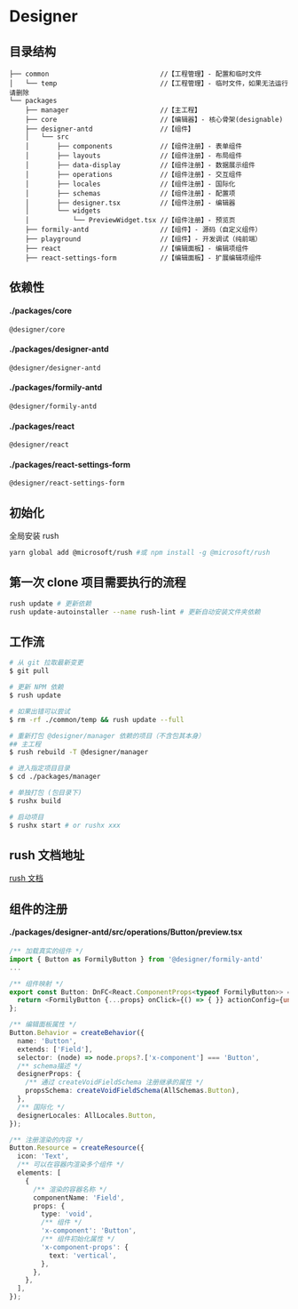 # Designer

## 目录结构

    ├── common                            //【工程管理】- 配置和临时文件
    │   └── temp                          //【工程管理】- 临时文件，如果无法运行请删除
    └── packages
        ├── manager                       //【主工程】
        ├── core                          //【编辑器】- 核心骨架(designable)
        ├── designer-antd                 //【组件】
        │   └── src
        │       ├── components            //【组件注册】- 表单组件
        │       ├── layouts               //【组件注册】- 布局组件
        │       ├── data-display          //【组件注册】- 数据展示组件
        │       ├── operations            //【组件注册】- 交互组件
        │       ├── locales               //【组件注册】- 国际化
        │       ├── schemas               //【组件注册】- 配置项
        │       ├── designer.tsx          //【组件注册】- 编辑器
        │       └── widgets
        │           └── PreviewWidget.tsx //【组件注册】- 预览页
        ├── formily-antd                  //【组件】- 源码（自定义组件）
        ├── playground                    //【组件】- 开发调试（纯前端）
        ├── react                         //【编辑面板】- 编辑项组件
        ├── react-settings-form           //【编辑面板】- 扩展编辑项组件

## 依赖性

#### ./packages/core

```
@designer/core
```

#### ./packages/designer-antd

```
@designer/designer-antd
```

#### ./packages/formily-antd

```
@designer/formily-antd
```

#### ./packages/react

```
@designer/react
```

#### ./packages/react-settings-form

```
@designer/react-settings-form
```

## 初始化

全局安装 rush

```bash
yarn global add @microsoft/rush #或 npm install -g @microsoft/rush
```

## 第一次 clone 项目需要执行的流程

```bash
rush update # 更新依赖
rush update-autoinstaller --name rush-lint # 更新自动安装文件夹依赖
```

## 工作流

```bash
# 从 git 拉取最新变更
$ git pull

# 更新 NPM 依赖
$ rush update

# 如果出错可以尝试
$ rm -rf ./common/temp && rush update --full

# 重新打包 @designer/manager 依赖的项目（不含包其本身）
## 主工程
$ rush rebuild -T @designer/manager

# 进入指定项目目录
$ cd ./packages/manager

# 单独打包 (包目录下)
$ rushx build

# 启动项目 ​
$ rushx start # or rushx xxx
```

## rush 文档地址

[rush 文档](https://rushjs.io/zh-cn/pages/intro/welcome/)

## 组件的注册

#### ./packages/designer-antd/src/operations/Button/preview.tsx

```ts
/** 加载真实的组件 */
import { Button as FormilyButton } from '@designer/formily-antd'
...

/** 组件映射 */
export const Button: DnFC<React.ComponentProps<typeof FormilyButton>> = (props) => {
  return <FormilyButton {...props} onClick={() => { }} actionConfig={undefined} />;
};

/** 编辑面板属性 */
Button.Behavior = createBehavior({
  name: 'Button',
  extends: ['Field'],
  selector: (node) => node.props?.['x-component'] === 'Button',
  /** schema描述 */
  designerProps: {
    /** 通过 createVoidFieldSchema 注册继承的属性 */
    propsSchema: createVoidFieldSchema(AllSchemas.Button),
  },
  /** 国际化 */
  designerLocales: AllLocales.Button,
});

/** 注册渲染的内容 */
Button.Resource = createResource({
  icon: 'Text',
  /** 可以在容器内渲染多个组件 */
  elements: [
    {
      /** 渲染的容器名称 */
      componentName: 'Field',
      props: {
        type: 'void',
        /** 组件 */
        'x-component': 'Button',
        /** 组件初始化属性 */
        'x-component-props': {
          text: 'vertical',
        },
      },
    },
  ],
});
```
